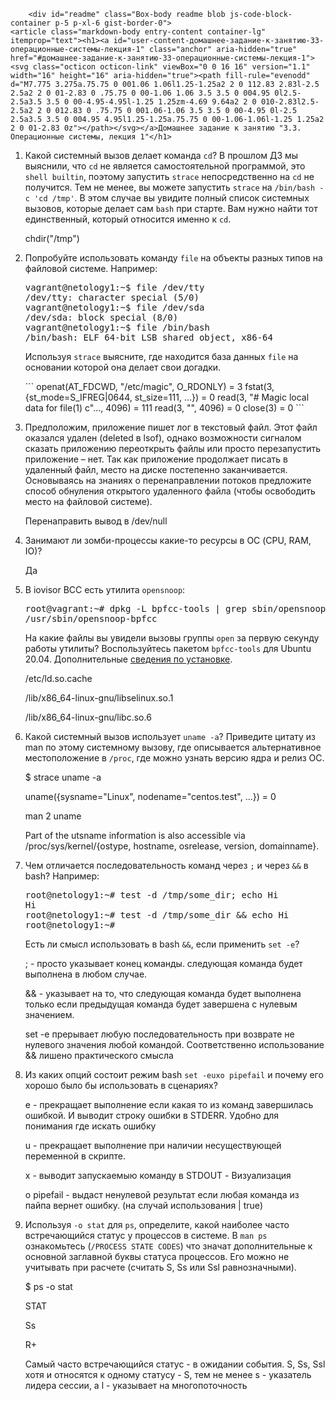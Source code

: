 
        <div id="readme" class="Box-body readme blob js-code-block-container p-5 p-xl-6 gist-border-0">
    <article class="markdown-body entry-content container-lg" itemprop="text"><h1><a id="user-content-домашнее-задание-к-занятию-33-операционные-системы-лекция-1" class="anchor" aria-hidden="true" href="#домашнее-задание-к-занятию-33-операционные-системы-лекция-1"><svg class="octicon octicon-link" viewBox="0 0 16 16" version="1.1" width="16" height="16" aria-hidden="true"><path fill-rule="evenodd" d="M7.775 3.275a.75.75 0 001.06 1.06l1.25-1.25a2 2 0 112.83 2.83l-2.5 2.5a2 2 0 01-2.83 0 .75.75 0 00-1.06 1.06 3.5 3.5 0 004.95 0l2.5-2.5a3.5 3.5 0 00-4.95-4.95l-1.25 1.25zm-4.69 9.64a2 2 0 010-2.83l2.5-2.5a2 2 0 012.83 0 .75.75 0 001.06-1.06 3.5 3.5 0 00-4.95 0l-2.5 2.5a3.5 3.5 0 004.95 4.95l1.25-1.25a.75.75 0 00-1.06-1.06l-1.25 1.25a2 2 0 01-2.83 0z"></path></svg></a>Домашнее задание к занятию "3.3. Операционные системы, лекция 1"</h1>
<ol>
<li>Какой системный вызов делает команда <code>cd</code>? В прошлом ДЗ мы выяснили, что <code>cd</code> не является самостоятельной  программой, это <code>shell builtin</code>, поэтому запустить <code>strace</code> непосредственно на <code>cd</code> не получится. Тем не менее, вы можете запустить <code>strace</code> на <code>/bin/bash -c 'cd /tmp'</code>. В этом случае вы увидите полный список системных вызовов, которые делает сам <code>bash</code> при старте. Вам нужно найти тот единственный, который относится именно к <code>cd</code>.
<p>chdir("/tmp")</p>
</li>
<li>Попробуйте использовать команду <code>file</code> на объекты разных типов на файловой системе. Например:
<div class="highlight highlight-source-shell position-relative" data-snippet-clipboard-copy-content="vagrant@netology1:~$ file /dev/tty
/dev/tty: character special (5/0)
vagrant@netology1:~$ file /dev/sda
/dev/sda: block special (8/0)
vagrant@netology1:~$ file /bin/bash
/bin/bash: ELF 64-bit LSB shared object, x86-64
"><pre>vagrant@netology1:<span class="pl-k">~</span>$ file /dev/tty
/dev/tty: character special (5/0)
vagrant@netology1:<span class="pl-k">~</span>$ file /dev/sda
/dev/sda: block special (8/0)
vagrant@netology1:<span class="pl-k">~</span>$ file /bin/bash
/bin/bash: ELF 64-bit LSB shared object, x86-64</pre></div>
Используя <code>strace</code> выясните, где находится база данных <code>file</code> на основании которой она делает свои догадки.
<p>
```
openat(AT_FDCWD, "/etc/magic", O_RDONLY) = 3
fstat(3, {st_mode=S_IFREG|0644, st_size=111, ...}) = 0
read(3, "# Magic local data for file(1) c"..., 4096) = 111
read(3, "", 4096)                       = 0
close(3)                                = 0
```
</li>
<li>Предположим, приложение пишет лог в текстовый файл. Этот файл оказался удален (deleted в lsof), однако возможности сигналом сказать приложению переоткрыть файлы или просто перезапустить приложение – нет. Так как приложение продолжает писать в удаленный файл, место на диске постепенно заканчивается. Основываясь на знаниях о перенаправлении потоков предложите способ обнуления открытого удаленного файла (чтобы освободить место на файловой системе).
<p>Перенаправить вывод в /dev/null</p>
</li>
<li>Занимают ли зомби-процессы какие-то ресурсы в ОС (CPU, RAM, IO)?
<p>Да</p>
</li>
<li>В iovisor BCC есть утилита <code>opensnoop</code>:
<div class="highlight highlight-source-shell position-relative" data-snippet-clipboard-copy-content="root@vagrant:~# dpkg -L bpfcc-tools | grep sbin/opensnoop
/usr/sbin/opensnoop-bpfcc
"><pre>root@vagrant:<span class="pl-k">~</span><span class="pl-c"><span class="pl-c">#</span> dpkg -L bpfcc-tools | grep sbin/opensnoop</span>
/usr/sbin/opensnoop-bpfcc</pre></div>
На какие файлы вы увидели вызовы группы <code>open</code> за первую секунду работы утилиты? Воспользуйтесь пакетом <code>bpfcc-tools</code> для Ubuntu 20.04. Дополнительные <a href="https://github.com/iovisor/bcc/blob/master/INSTALL.md">сведения по установке</a>.
<p>/etc/ld.so.cache
<p>/lib/x86_64-linux-gnu/libselinux.so.1
<p>/lib/x86_64-linux-gnu/libc.so.6
</p>
</li>
<li>Какой системный вызов использует <code>uname -a</code>? Приведите цитату из man по этому системному вызову, где описывается альтернативное местоположение в <code>/proc</code>, где можно узнать версию ядра и релиз ОС.
<p>$ strace uname -a
<p>uname({sysname="Linux", nodename="centos.test", ...}) = 0
<p>man 2 uname
<p>Part of the utsname information is also accessible via /proc/sys/kernel/{ostype, hostname, osrelease, version,
       domainname}.
	   </p>
</li>
<li>Чем отличается последовательность команд через <code>;</code> и через <code>&amp;&amp;</code> в bash? Например:
<div class="highlight highlight-source-shell position-relative" data-snippet-clipboard-copy-content="root@netology1:~# test -d /tmp/some_dir; echo Hi
Hi
root@netology1:~# test -d /tmp/some_dir &amp;&amp; echo Hi
root@netology1:~#
"><pre>root@netology1:<span class="pl-k">~</span><span class="pl-c"><span class="pl-c">#</span> test -d /tmp/some_dir; echo Hi</span>
Hi
root@netology1:<span class="pl-k">~</span><span class="pl-c"><span class="pl-c">#</span> test -d /tmp/some_dir &amp;&amp; echo Hi</span>
root@netology1:<span class="pl-k">~</span><span class="pl-c"><span class="pl-c">#</span></span></pre></div>
Есть ли смысл использовать в bash <code>&amp;&amp;</code>, если применить <code>set -e</code>?
<p>; - просто указывает конец команды. следующая команда будет выполнена в любом случае.
<p>&& - указывает на то, что следующая команда будет выполнена только если предыдущая команда будет завершена с нулевым значением.
<p>set -e прерывает любую последовательность при возврате не нулевого значения любой командой. Соответственно использование && лишено практического смысла
</p>
</li>
<li>Из каких опций состоит режим bash <code>set -euxo pipefail</code> и почему его хорошо было бы использовать в сценариях?
<p>e - прекращает выполнение если какая то из команд завершилась ошибкой. И выводит строку ошибки в STDERR. Удобно для понимания где искать ошибку
<p>u - прекращает выполнение при наличии несуществующей переменной в скрипте.
<p>x - выводит запускаемыю команду в STDOUT - Визуализация
<p>o pipefail - выдаст ненулевой результат если любая команда из пайпа вернет ошибку. (на случай использования | true)
</li>

<li>Используя <code>-o stat</code> для <code>ps</code>, определите, какой наиболее часто встречающийся статус у процессов в системе. В <code>man ps</code> ознакомьтесь (<code>/PROCESS STATE CODES</code>) что значат дополнительные к основной заглавной буквы статуса процессов. Его можно не учитывать при расчете (считать S, Ss или Ssl равнозначными).
<p>$ ps -o stat
<p>STAT
<p>Ss
<p>R+
<p> Самый часто встречающийся статус - в ожидании события. S, Ss, Ssl хотя и относятся к одному статусу - S, тем не менее s - указатель лидера сессии, а l - указывает на многопоточность</p>
</li>
</ol>

